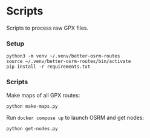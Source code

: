 # Scripts

Scripts to process raw GPX files.

### Setup 

```
python3 -m venv ~/.venv/better-osrm-routes
source ~/.venv/better-osrm-routes/bin/activate
pip install -r requirements.txt
```

### Scripts

Make maps of all GPX routes:

```
python make-maps.py
```

Run `docker compose up` to launch OSRM and get nodes:

```
python get-nodes.py
```